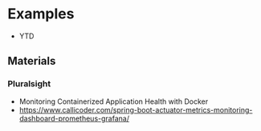 # Examples
* YTD

## Materials
### Pluralsight
* Monitoring Containerized Application Health with Docker
* https://www.callicoder.com/spring-boot-actuator-metrics-monitoring-dashboard-prometheus-grafana/